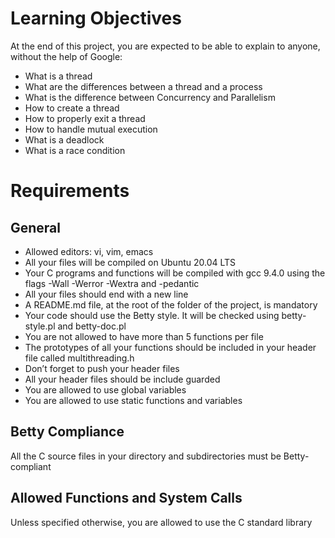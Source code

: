 # Learning Objectives

At the end of this project, you are expected to be able to explain to anyone, without the help of Google:

* What is a thread
* What are the differences between a thread and a process
* What is the difference between Concurrency and Parallelism
* How to create a thread
* How to properly exit a thread
* How to handle mutual execution
* What is a deadlock
* What is a race condition

# Requirements

## General

* Allowed editors: vi, vim, emacs
* All your files will be compiled on Ubuntu 20.04 LTS
* Your C programs and functions will be compiled with gcc 9.4.0 using the flags -Wall -Werror -Wextra and -pedantic
* All your files should end with a new line
* A README.md file, at the root of the folder of the project, is mandatory
* Your code should use the Betty style. It will be checked using betty-style.pl and betty-doc.pl
* You are not allowed to have more than 5 functions per file
* The prototypes of all your functions should be included in your header file called multithreading.h
* Don’t forget to push your header files
* All your header files should be include guarded
* You are allowed to use global variables
* You are allowed to use static functions and variables

## Betty Compliance

All the C source files in your directory and subdirectories must be Betty-compliant

## Allowed Functions and System Calls

Unless specified otherwise, you are allowed to use the C standard library
